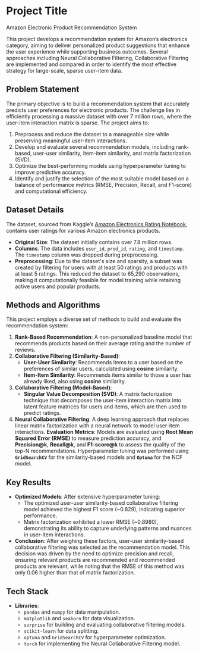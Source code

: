 # Project Title
Amazon Electronic Product Recommendation System

This project develops a recommendation system for Amazon’s electronics category, aiming to deliver personalized product suggestions that enhance the user experience while supporting business outcomes. Several approaches including Neural Collaborative Filtering, Collaborative Filtering are implemented and compared in order to identify the most effective strategy for large-scale, sparse user–item data.


## Problem Statement
The primary objective is to build a recommendation system that accurately predicts user preferences for electronic products. The challenge lies in efficiently processing a massive dataset with over 7 million rows, where the user-item interaction matrix is sparse. The project aims to:
1. Preprocess and reduce the dataset to a manageable size while preserving meaningful user-item interactions.
2. Develop and evaluate several recommendation models, including rank-based, user-user similarity, item-item similarity, and matrix factorization (SVD).
3. Optimize the best-performing models using hyperparameter tuning to improve predictive accuracy.
4. Identify and justify the selection of the most suitable model based on a balance of performance metrics (RMSE, Precision, Recall, and F1-score) and computational efficiency.

## Dataset Details
The dataset, sourced from Kaggle’s [Amazon Electronics Rating Notebook](https://www.kaggle.com/code/anasmjali/recommendation-system-amazon-electronics-rating), contains user ratings for various Amazon electronics products.
* **Original Size**: The dataset initially contains over 7.8 million rows.
* **Columns**: The data includes `user_id`, `prod_id`, `rating`, and `timestamp`. The `timestamp` column was dropped during preprocessing.
* **Preprocessing**: Due to the dataset's size and sparsity, a subset was created by filtering for users with at least 50 ratings and products with at least 5 ratings. This reduced the dataset to 65,290 observations, making it computationally feasible for model training while retaining active users and popular products. 

## Methods and Algorithms
This project employs a diverse set of methods to build and evaluate the recommendation system:
1. **Rank-Based Recommendation**: A non-personalized baseline model that recommends products based on their average rating and the number of reviews.
2. **Collaborative Filtering (Similarity-Based)**:
    * **User-User Similarity**: Recommends items to a user based on the preferences of similar users, calculated using **cosine** similarity.
    * **Item-Item Similarity**: Recommends items similar to those a user has already liked, also using **cosine** similarity.
3. **Collaborative Filtering (Model-Based)**:
    * **Singular Value Decomposition (SVD)**: A matrix factorization technique that decomposes the user-item interaction matrix into latent feature matrices for users and items, which are then used to predict ratings.
4. **Neural Collaborative Filtering**: A deep learning approach that replaces linear matrix factorization with a neural network to model user-item interactions.
**Evaluation Metrics**: Models are evaluated using **Root Mean Squared Error (RMSE)** to measure prediction accuracy, and **Precision@k**, **Recall@k**, and **F1-score@k** to assess the quality of the top-N recommendations. Hyperparameter tuning was performed using **`GridSearchCV`** for the similarity-based models and **`Optuna`** for the NCF model.

## Key Results
* **Optimized Models**: After extensive hyperparameter tuning:
    * The optimized user-user similarity-based collaborative filtering model achieved the highest F1 score (~0.829), indicating superior performance.
    * Matrix factorization exhibited a lower RMSE (~0.8980), demonstrating its ability to capture underlying patterns and nuances in user-item interactions.
* **Conclusion**: After weighing these factors, user-user similarity-based collaborative filtering was selected as the recommendation model. This decision was driven by the need to optimize precision and recall, ensuring relevant products are recommended and recommended products are relevant, while noting that the RMSE of this method was only 0.06 higher than that of matrix factorization.

## Tech Stack
* **Libraries**:
    * `pandas` and `numpy` for data manipulation.
    * `matplotlib` and `seaborn` for data visualization.
    * `surprise` for building and evaluating collaborative filtering models.
    * `scikit-learn` for data splitting.
    * `optuna` and `GridSearchCV` for hyperparameter optimization.
    * `torch` for implementing the Neural Collaborative Filtering model.